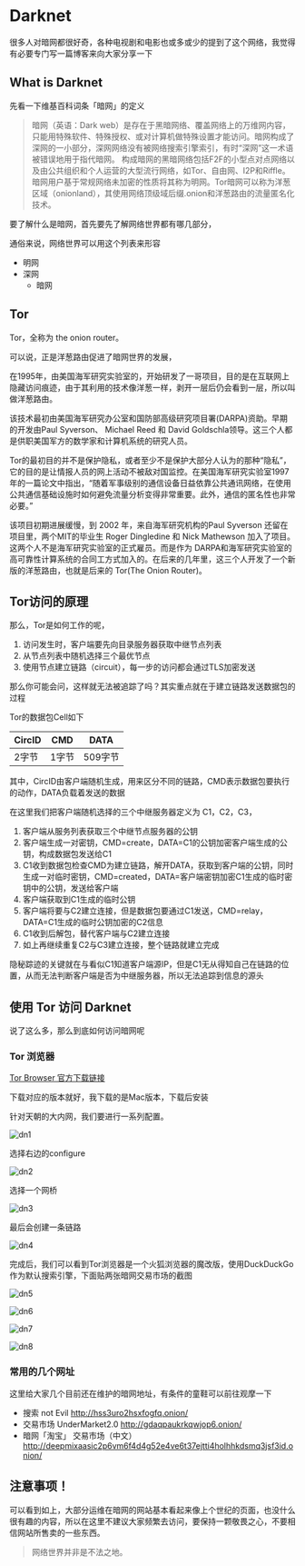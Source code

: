 # Darknet

很多人对暗网都很好奇，各种电视剧和电影也或多或少的提到了这个网络，我觉得有必要专门写一篇博客来向大家分享一下

## What is Darknet

先看一下维基百科词条「暗网」的定义

> 暗网（英语：Dark web）是存在于黑暗网络、覆盖网络上的万维网内容，只能用特殊软件、特殊授权、或对计算机做特殊设置才能访问。暗网构成了深网的一小部分，深网网络没有被网络搜索引擎索引，有时“深网”这一术语被错误地用于指代暗网。 构成暗网的黑暗网络包括F2F的小型点对点网络以及由公共组织和个人运营的大型流行网络，如Tor、自由网、I2P和Riffle。暗网用户基于常规网络未加密的性质将其称为明网。Tor暗网可以称为洋葱区域（onionland），其使用网络顶级域后缀.onion和洋葱路由的流量匿名化技术。

要了解什么是暗网，首先要先了解网络世界都有哪几部分，

通俗来说，网络世界可以用这个列表来形容

- 明网
- 深网
    - 暗网

## Tor

Tor，全称为 the onion router。

可以说，正是洋葱路由促进了暗网世界的发展，

在1995年，由美国海军研究实验室的，开始研发了一哥项目，目的是在互联网上隐藏访问痕迹，由于其利用的技术像洋葱一样，剥开一层后仍会看到一层，所以叫做洋葱路由。

该技术最初由美国海军研究办公室和国防部高级研究项目署(DARPA)资助。早期的开发由Paul Syverson、 Michael Reed 和 David Goldschla领导。这三个人都是供职美国军方的数学家和计算机系统的研究人员。

Tor的最初目的并不是保护隐私，或者至少不是保护大部分人认为的那种“隐私”，它的目的是让情报人员的网上活动不被敌对国监控。在美国海军研究实验室1997 年的一篇论文中指出，“随着军事级别的通信设备日益依靠公共通讯网络，在使用公共通信基础设施时如何避免流量分析变得非常重要。此外，通信的匿名性也非常必要。”

该项目初期进展缓慢，到 2002 年，来自海军研究机构的Paul Syverson 还留在项目里，两个MIT的毕业生 Roger Dingledine 和 Nick Mathewson 加入了项目。 这两个人不是海军研究实验室的正式雇员。而是作为 DARPA和海军研究实验室的高可靠性计算系统的合同工方式加入的。在后来的几年里，这三个人开发了一个新版的洋葱路由，也就是后来的 Tor(The Onion Router)。

## Tor访问的原理

那么，Tor是如何工作的呢，

1. 访问发生时，客户端要先向目录服务器获取中继节点列表
2. 从节点列表中随机选择三个最优节点
3. 使用节点建立链路（circuit），每一步的访问都会通过TLS加密发送

那么你可能会问，这样就无法被追踪了吗？其实重点就在于建立链路发送数据包的过程

Tor的数据包Cell如下

| CircID | CMD   | DATA    |
| ------ | ----- | ------- |
| 2字节  | 1字节 | 509字节 |

其中，CircID由客户端随机生成，用来区分不同的链路，CMD表示数据包要执行的动作，DATA负载着发送的数据

在这里我们把客户端随机选择的三个中继服务器定义为 C1，C2，C3，


1. 客户端从服务列表获取三个中继节点服务器的公钥
2. 客户端生成一对密钥，CMD=create，DATA=C1的公钥加密客户端生成的公钥，构成数据包发送给C1
3. C1收到数据包检查CMD为建立链路，解开DATA，获取到客户端的公钥，同时生成一对临时密钥，CMD=created，DATA=客户端密钥加密C1生成的临时密钥中的公钥，发送给客户端
4. 客户端获取到C1生成的临时公钥
5. 客户端将要与C2建立连接，但是数据包要通过C1发送，CMD=relay，DATA=C1生成的临时公钥加密的C2信息
6. C1收到后解包，替代客户端与C2建立连接
7. 如上再继续重复C2与C3建立连接，整个链路就建立完成

隐秘踪迹的关键就在与看似C1知道客户端源IP，但是C1无从得知自己在链路的位置，从而无法判断客户端是否为中继服务器，所以无法追踪到信息的源头


## 使用 Tor 访问 Darknet
说了这么多，那么到底如何访问暗网呢

### Tor 浏览器

[Tor Browser 官方下载链接](https://www.torproject.org/download/)

下载对应的版本就好，我下载的是Mac版本，下载后安装

针对天朝的大内网，我们要进行一系列配置。

![dn1](https://github.com/FelixScat/Pub/blob/master/image/darknet/dn1.png?raw=true)

选择右边的configure

![dn2](https://github.com/FelixScat/Pub/blob/master/image/darknet/dn2.png?raw=true)

选择一个网桥

![dn3](https://github.com/FelixScat/Pub/blob/master/image/darknet/dn3.png?raw=true)

最后会创建一条链路

![dn4](https://github.com/FelixScat/Pub/blob/master/image/darknet/dn4.png?raw=true)

完成后，我们可以看到Tor浏览器是一个火狐浏览器的魔改版，使用DuckDuckGo作为默认搜索引擎，下面贴两张暗网交易市场的截图

![dn5](https://github.com/FelixScat/Pub/blob/master/image/darknet/dn5.png?raw=true)

![dn6](https://github.com/FelixScat/Pub/blob/master/image/darknet/dn6.png?raw=true)

![dn7](https://github.com/FelixScat/Pub/blob/master/image/darknet/dn7.png?raw=true)

![dn8](https://github.com/FelixScat/Pub/blob/master/image/darknet/dn8.png?raw=true)


### 常用的几个网址

这里给大家几个目前还在维护的暗网地址，有条件的童鞋可以前往观摩一下

- 搜索 not Evil http://hss3uro2hsxfogfq.onion/
- 交易市场 UnderMarket2.0 http://gdaqpaukrkqwjop6.onion/
- 暗网「淘宝」 交易市场（中文）http://deepmixaasic2p6vm6f4d4g52e4ve6t37ejtti4holhhkdsmq3jsf3id.onion/

## 注意事项！

可以看到如上，大部分运维在暗网的网站基本看起来像上个世纪的页面，也没什么很有趣的内容，所以在这里不建议大家频繁去访问，要保持一颗敬畏之心，不要相信网站所售卖的一些东西。

> 网络世界并非是不法之地。